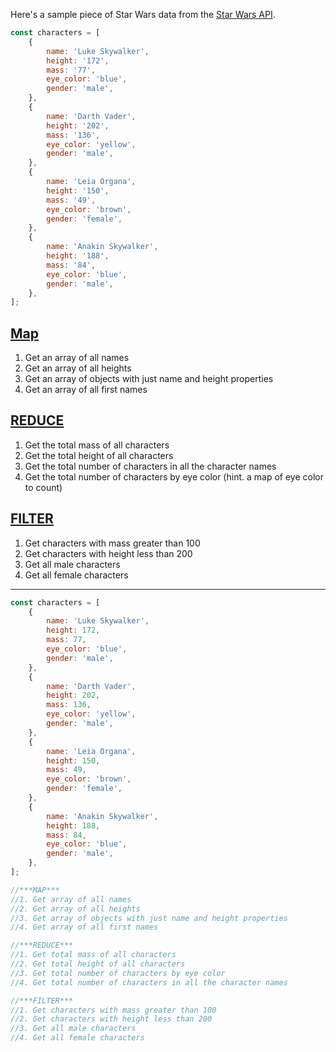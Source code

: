 Here's a sample piece of Star Wars data from the [Star Wars API](https://swapi.dev/).

```javascript
const characters = [
    {
        name: 'Luke Skywalker',
        height: '172',
        mass: '77',
        eye_color: 'blue',
        gender: 'male',
    },
    {
        name: 'Darth Vader',
        height: '202',
        mass: '136',
        eye_color: 'yellow',
        gender: 'male',
    },
    {
        name: 'Leia Organa',
        height: '150',
        mass: '49',
        eye_color: 'brown',
        gender: 'female',
    },
    {
        name: 'Anakin Skywalker',
        height: '188',
        mass: '84',
        eye_color: 'blue',
        gender: 'male',
    },
];
```

## [Map](https://youtu.be/G6J2kl1aVao)

1. Get an array of all names
2. Get an array of all heights
3. Get an array of objects with just name and height properties
4. Get an array of all first names

## [REDUCE](https://youtu.be/0aJ65a6LsSc)

1. Get the total mass of all characters
2. Get the total height of all characters
3. Get the total number of characters in all the character names
4. Get the total number of characters by eye color (hint. a map of eye color to count)

## [FILTER](https://youtu.be/3LOEGS4qcRM)

1. Get characters with mass greater than 100
2. Get characters with height less than 200
3. Get all male characters
4. Get all female characters

---

```js
const characters = [
    {
        name: 'Luke Skywalker',
        height: 172,
        mass: 77,
        eye_color: 'blue',
        gender: 'male',
    },
    {
        name: 'Darth Vader',
        height: 202,
        mass: 136,
        eye_color: 'yellow',
        gender: 'male',
    },
    {
        name: 'Leia Organa',
        height: 150,
        mass: 49,
        eye_color: 'brown',
        gender: 'female',
    },
    {
        name: 'Anakin Skywalker',
        height: 188,
        mass: 84,
        eye_color: 'blue',
        gender: 'male',
    },
];

//***MAP***
//1. Get array of all names
//2. Get array of all heights
//3. Get array of objects with just name and height properties
//4. Get array of all first names

//***REDUCE***
//1. Get total mass of all characters
//2. Get total height of all characters
//3. Get total number of characters by eye color
//4. Get total number of characters in all the character names

//***FILTER***
//1. Get characters with mass greater than 100
//2. Get characters with height less than 200
//3. Get all male characters
//4. Get all female characters

```